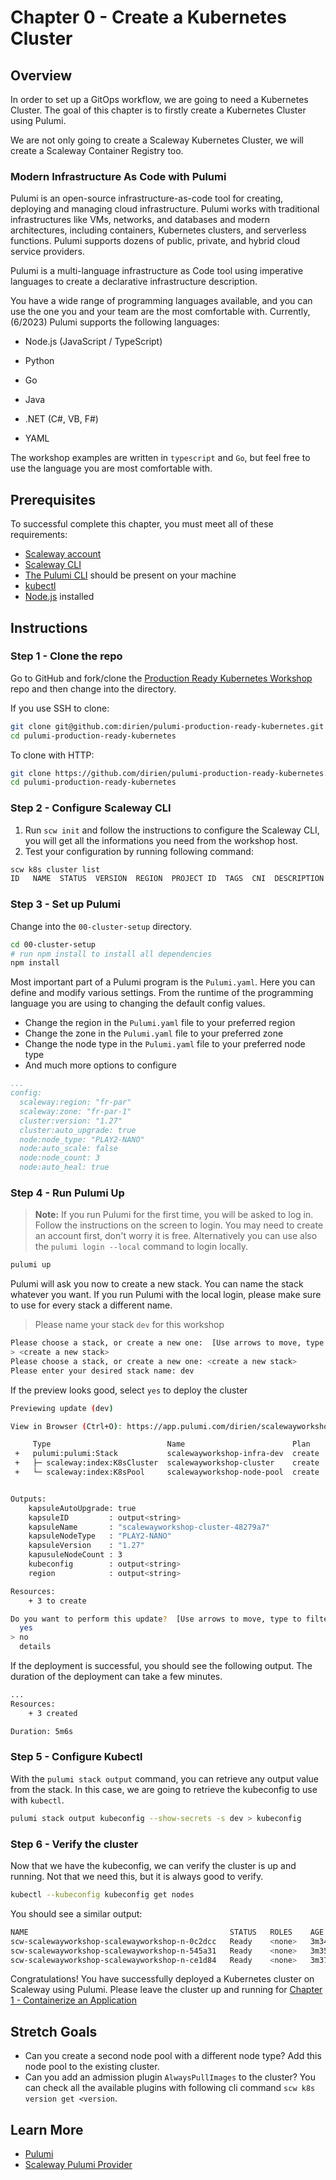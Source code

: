 # Chapter 0 - Create a Kubernetes Cluster

## Overview

In order to set up a GitOps workflow, we are going to need a Kubernetes Cluster. The goal of this chapter is to firstly
create a Kubernetes Cluster using Pulumi.

We are not only going to create a Scaleway Kubernetes Cluster, we will create a Scaleway Container Registry too.

### Modern Infrastructure As Code with Pulumi

Pulumi is an open-source infrastructure-as-code tool for creating, deploying and managing cloud
infrastructure. Pulumi works with traditional infrastructures like VMs, networks, and databases and modern
architectures, including containers, Kubernetes clusters, and serverless functions. Pulumi supports dozens of public,
private, and hybrid cloud service providers.

Pulumi is a multi-language infrastructure as Code tool using imperative languages to create a declarative
infrastructure description.

You have a wide range of programming languages available, and you can use the one you and your team are the most
comfortable with. Currently, (6/2023) Pulumi supports the following languages:

* Node.js (JavaScript / TypeScript)

* Python

* Go

* Java

* .NET (C#, VB, F#)

* YAML

The workshop examples are written in `typescript` and `Go`, but feel free to use the language you are most comfortable
with.

## Prerequisites

To successful complete this chapter, you must meet all of these requirements:

- [Scaleway account](https://console.scaleway.com/register)
- [Scaleway CLI](https://www.scaleway.com/en/cli/)
- [The Pulumi CLI](https://www.pulumi.com/docs/get-started/install/) should be present on your machine
- [kubectl](https://kubernetes.io/docs/tasks/tools/#kubectl)
- [Node.js](https://nodejs.org/en/download/) installed

## Instructions

### Step 1 - Clone the repo

Go to GitHub and fork/clone the [Production Ready Kubernetes Workshop](pulumi-production-ready-kubernetes)
repo and then change into the directory.

If you use SSH to clone:

```bash
git clone git@github.com:dirien/pulumi-production-ready-kubernetes.git
cd pulumi-production-ready-kubernetes
```

To clone with HTTP:

```bash
git clone https://github.com/dirien/pulumi-production-ready-kubernetes.git
cd pulumi-production-ready-kubernetes
```

### Step 2 - Configure Scaleway CLI

1. Run `scw init` and follow the instructions to configure the Scaleway CLI, you will get all the informations you need
   from the workshop host.
1. Test your configuration by running following command:

```bash
scw k8s cluster list
ID   NAME  STATUS  VERSION  REGION  PROJECT ID  TAGS  CNI  DESCRIPTION  CLUSTER URL  CREATED AT  UPDATED AT  TYPE
```

### Step 3 - Set up Pulumi

Change into the `00-cluster-setup` directory.

```bash
cd 00-cluster-setup
# run npm install to install all dependencies
npm install
```

Most important part of a Pulumi program is the `Pulumi.yaml`. Here you can define and modify various settings. From
the runtime of the programming language you are using to changing the default config values.

- Change the region in the `Pulumi.yaml` file to your preferred region
- Change the zone in the `Pulumi.yaml` file to your preferred zone
- Change the node type in the `Pulumi.yaml` file to your preferred node type
- And much more options to configure

```yaml
...
config:
  scaleway:region: "fr-par"
  scaleway:zone: "fr-par-1"
  cluster:version: "1.27"
  cluster:auto_upgrade: true
  node:node_type: "PLAY2-NANO"
  node:auto_scale: false
  node:node_count: 3
  node:auto_heal: true
```

### Step 4 - Run Pulumi Up

> **Note:** If you run Pulumi for the first time, you will be asked to log in. Follow the instructions on the screen to
> login. You may need to create an account first, don't worry it is free.
> Alternatively you can use also the `pulumi login --local` command to login locally.

```bash
pulumi up
```

Pulumi will ask you now to create a new stack. You can name the stack whatever you want. If you run Pulumi with the
local login, please make sure to use for every stack a different name.

> Please name your stack `dev` for this workshop

```bash
Please choose a stack, or create a new one:  [Use arrows to move, type to filter]
> <create a new stack>
Please choose a stack, or create a new one: <create a new stack>
Please enter your desired stack name: dev   
```

If the preview looks good, select `yes` to deploy the cluster

```bash
Previewing update (dev)

View in Browser (Ctrl+O): https://app.pulumi.com/dirien/scalewayworkshop-infra/dev/previews/b12aa499-f05a-46c1-89a0-480e503ed2f3

     Type                          Name                        Plan       
 +   pulumi:pulumi:Stack           scalewayworkshop-infra-dev  create     
 +   ├─ scaleway:index:K8sCluster  scalewayworkshop-cluster    create     
 +   └─ scaleway:index:K8sPool     scalewayworkshop-node-pool  create     


Outputs:
    kapsuleAutoUpgrade: true
    kapsuleID         : output<string>
    kapsuleName       : "scalewayworkshop-cluster-48279a7"
    kapsuleNodeType   : "PLAY2-NANO"
    kapsuleVersion    : "1.27"
    kapusuleNodeCount : 3
    kubeconfig        : output<string>
    region            : output<string>

Resources:
    + 3 to create

Do you want to perform this update?  [Use arrows to move, type to filter]
  yes
> no
  details
```

If the deployment is successful, you should see the following output. The duration of the deployment can take a few
minutes.

```bash
...
Resources:
    + 3 created

Duration: 5m6s
```

### Step 5 - Configure Kubectl

With the `pulumi stack output` command, you can retrieve any output value from the stack. In this case, we are going to
retrieve the kubeconfig to use with `kubectl`.

```bash
pulumi stack output kubeconfig --show-secrets -s dev > kubeconfig
```

### Step 6 - Verify the cluster

Now that we have the kubeconfig, we can verify the cluster is up and running. Not that we need this, but it is always
good to verify.

```bash
kubectl --kubeconfig kubeconfig get nodes
```

You should see a similar output:

```bash
NAME                                             STATUS   ROLES    AGE     VERSION
scw-scalewayworkshop-scalewayworkshop-n-0c2dcc   Ready    <none>   3m34s   v1.27.2
scw-scalewayworkshop-scalewayworkshop-n-545a31   Ready    <none>   3m35s   v1.27.2
scw-scalewayworkshop-scalewayworkshop-n-ce1d84   Ready    <none>   3m37s   v1.27.2
```

Congratulations! You have successfully deployed a Kubernetes cluster on Scaleway using Pulumi. Please leave the cluster
up and running for [Chapter 1 - Containerize an Application](./01-app-setup.md)

## Stretch Goals

- Can you create a second node pool with a different node type? Add this node pool to the existing cluster.
- Can you add an admission plugin `AlwaysPullImages` to the cluster? You can check all the available plugins with
  following cli command `scw k8s version get <version`.

## Learn More

- [Pulumi](https://www.pulumi.com/)
- [Scaleway Pulumi Provider](https://www.pulumi.com/registry/packages/scaleway/)
